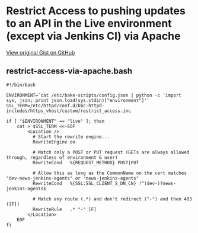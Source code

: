 # Restrict Access to pushing updates to an API in the Live environment (except via Jenkins CI) via Apache

[View original Gist on GitHub](https://gist.github.com/Integralist/68f45e3aebccc2f5068e)

## restrict-access-via-apache.bash

```shell
#!/bin/bash

ENVIRONMENT=`cat /etc/bake-scripts/config.json | python -c 'import sys, json; print json.load(sys.stdin)["environment"]'`
SSL_TERM=/etc/httpd/conf.d/bbc-httpd-includes/https_vhost/custom/restrict_access.inc

if [ "$ENVIRONMENT" == "live" ]; then
	cat > $SSL_TERM <<-EOF
		<Location />
		  # Start the rewrite engine...
		  RewriteEngine on
		  
		  # Match only a POST or PUT request (GETs are always allowed through, regardless of environment & user)
		  RewriteCond   %{REQUEST_METHOD} POST|PUT
		  
		  # Allow this as long as the CommonName on the cert matches "dev-news-jenkins-agents" or "news-jenkins-agents"
		  RewriteCond   %{SSL:SSL_CLIENT_S_DN_CN} !^(dev-)?news-jenkins-agents$
		  
		  # Match any route (.*) and don't redirect ("-") and then 403 ([F])
		  RewriteRule   .* "-" [F]
		</Location>
	EOF
fi
```

